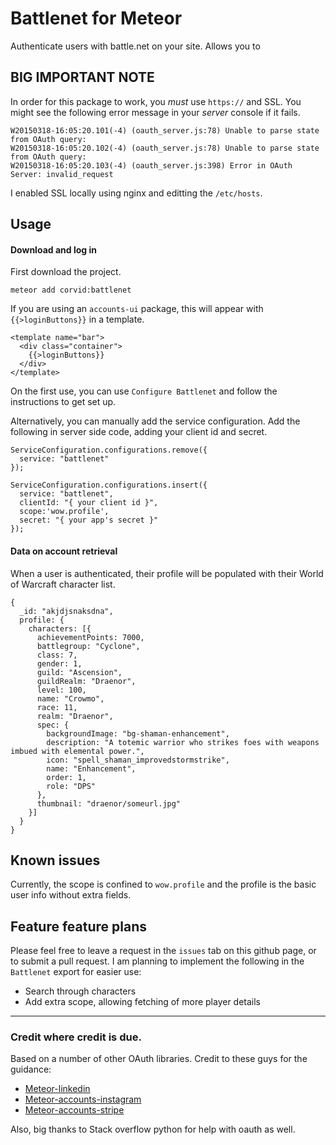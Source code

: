 # Battlenet for Meteor
Authenticate users with battle.net on your site.
Allows you to

## BIG IMPORTANT NOTE
In order for this package to work, you _must_ use `https://` and SSL.
You might see the following error message in your _server_ console if it fails.

```
W20150318-16:05:20.101(-4) (oauth_server.js:78) Unable to parse state from OAuth query:
W20150318-16:05:20.102(-4) (oauth_server.js:78) Unable to parse state from OAuth query:
W20150318-16:05:20.103(-4) (oauth_server.js:398) Error in OAuth Server: invalid_request
```

I enabled SSL locally using nginx and editting the `/etc/hosts`.

## Usage

#### Download and log in

First download the project.

```
meteor add corvid:battlenet
```

If you are using an `accounts-ui` package, this will appear with `{{>loginButtons}}` in a template.

```
<template name="bar">
  <div class="container">
    {{>loginButtons}}
  </div>
</template>
```

On the first use, you can use `Configure Battlenet` and follow the instructions to get set up.

Alternatively, you can manually add the service configuration. Add the following in server side code,
adding your client id and secret.

```
ServiceConfiguration.configurations.remove({
  service: "battlenet"
});

ServiceConfiguration.configurations.insert({
  service: "battlenet",
  clientId: "{ your client id }",
  scope:'wow.profile',
  secret: "{ your app's secret }"
});
```


#### Data on account retrieval
When a user is authenticated, their profile will be populated with their World of Warcraft character
list.

```
{
  _id: "akjdjsnaksdna",
  profile: {
    characters: [{
      achievementPoints: 7000,
      battlegroup: "Cyclone",
      class: 7,
      gender: 1,
      guild: "Ascension",
      guildRealm: "Draenor",
      level: 100,
      name: "Crowmo",
      race: 11,
      realm: "Draenor",
      spec: {
        backgroundImage: "bg-shaman-enhancement",
        description: "A totemic warrior who strikes foes with weapons imbued with elemental power.",
        icon: "spell_shaman_improvedstormstrike",
        name: "Enhancement",
        order: 1,
        role: "DPS"
      },
      thumbnail: "draenor/someurl.jpg"
    }]
  }
}
```

## Known issues
Currently, the scope is confined to `wow.profile` and the profile is the basic user info without extra fields.

## Feature feature plans
Please feel free to leave a request in the `issues` tab on this github page, or to submit a pull request.
I am planning to implement the following in the `Battlenet` export for easier use:

- Search through characters
- Add extra scope, allowing fetching of more player details

---

### Credit where credit is due.
Based on a number of other OAuth libraries. Credit to these guys for the guidance:

- [Meteor-linkedin](https://github.com/yefim/meteor-linkedin)
- [Meteor-accounts-instagram](https://github.com/yubozhao/meteor-accounts-instagram)
- [Meteor-accounts-stripe](https://github.com/khamoud/meteor-accounts-stripe)

Also, big thanks to Stack overflow python for help with oauth as well.
